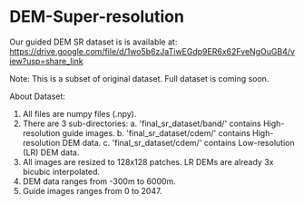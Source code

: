 # DEM-Super-resolution
Our guided DEM SR dataset is is available at: https://drive.google.com/file/d/1wo5b6zJaTiwEGdp9ER6x62FveNgOuGB4/view?usp=share_link

Note: This is a subset of original dataset. Full dataset is coming soon.

About Dataset:
  1. All files are numpy files (.npy).
  2. There are 3 sub-directories:
       a. 'final_sr_dataset/band/' contains High-resolution guide images.
       b. 'final_sr_dataset/cdem/' contains High-resolution DEM data.
       c. 'final_sr_dataset/cdem/' contains Low-resolution (LR) DEM data.
  3. All images are resized to 128x128 patches. LR DEMs are already 3x bicubic interpolated.
  4. DEM data ranges from -300m to 6000m.
  5. Guide images ranges from 0 to 2047.
